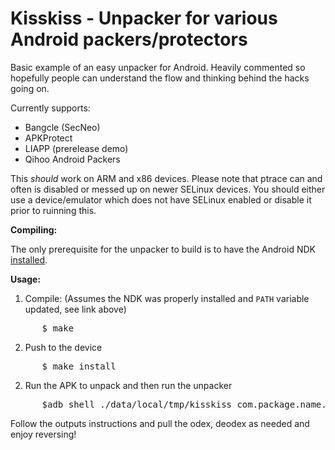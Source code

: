 Kisskiss - Unpacker for various Android packers/protectors
=============

Basic example of an easy unpacker for Android. Heavily commented so hopefully people can understand the flow and thinking behind the hacks going on.

Currently supports:
 - Bangcle (SecNeo)
 - APKProtect
 - LIAPP (prerelease demo)
 - Qihoo Android Packers

This _should_ work on ARM and x86 devices. Please note that ptrace can and often is disabled or messed up on newer SELinux devices. You should either use a device/emulator which does not have SELinux enabled or disable it prior to ruinning this.

**Compiling:**

The only prerequisite for the unpacker to build is to have the Android NDK [installed](https://developer.android.com/ndk/guides/setup.html#install).

**Usage:**

1. Compile: (Assumes the NDK was properly installed and `PATH` variable updated, see link above)
<pre>
      $ make
</pre>

2. Push to the device
<pre>
      $ make install
</pre>

2. Run the APK to unpack and then run the unpacker
<pre>
      $adb shell ./data/local/tmp/kisskiss com.package.name.to.unpack
</pre>

Follow the outputs instructions and pull the odex, deodex as needed and enjoy reversing!
